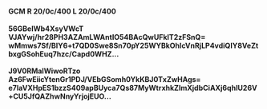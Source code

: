 #### GCM R 20/0c/400 L 20/0c/400
**56GBelWb4XsyVWcT**<br/>**VJAYwj/hr28PH3AZAmLWAntIO54BAcQwUFklT2zFSnQ=**<br/>**wMmws7Sf/BIY6+t7QD0Swe8Sn70pY25WYBkOhIcVnRjLP4vdiQIY8VeZtbxgGSohEuq7hzc/Capd0WHZ...**<br/><br/>
**J9V0RMaIWiwoRTzo**<br/>**Az6FwEiicYtenGr1PDJ/VEbGSomh0YkKBJ0TxZwHAgs=**<br/>**e7laVXHpES1bzzS409apBUyca7Qs87MyWtrxhkZlmXjdbCiAXj6qhIU26V+CU5JfQAZhwNnyYrjojEUO...**